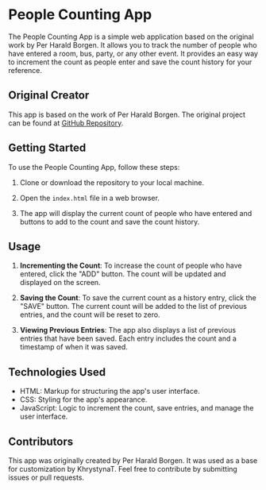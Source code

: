 # People Counting App

The People Counting App is a simple web application based on the original work by Per Harald Borgen. It allows you to track the number of people who have entered a room, bus, party, or any other event. It provides an easy way to increment the count as people enter and save the count history for your reference.

## Original Creator

This app is based on the work of Per Harald Borgen. The original project can be found at [GitHub Repository](https://github.com/scrimba/learn-javascript).

## Getting Started

To use the People Counting App, follow these steps:

1. Clone or download the repository to your local machine.

2. Open the `index.html` file in a web browser.

3. The app will display the current count of people who have entered and buttons to add to the count and save the count history.

## Usage

1. **Incrementing the Count**: To increase the count of people who have entered, click the "ADD" button. The count will be updated and displayed on the screen.

2. **Saving the Count**: To save the current count as a history entry, click the "SAVE" button. The current count will be added to the list of previous entries, and the count will be reset to zero.

3. **Viewing Previous Entries**: The app also displays a list of previous entries that have been saved. Each entry includes the count and a timestamp of when it was saved.

## Technologies Used

- HTML: Markup for structuring the app's user interface.
- CSS: Styling for the app's appearance.
- JavaScript: Logic to increment the count, save entries, and manage the user interface.

## Contributors

This app was originally created by Per Harald Borgen. It was used as a base for customization by KhrystynaT. Feel free to contribute by submitting issues or pull requests.

